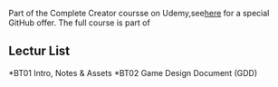 Part of the Complete Creator coursse on Udemy,see[here](gttps://www.udemy.com/unrealcourse?couponCode-GitHubSpecial) for a special GitHub offer. The full course is part of

## Lectur List
 *BT01 Intro, Notes & Assets
 *BT02 Game Design Document (GDD)
